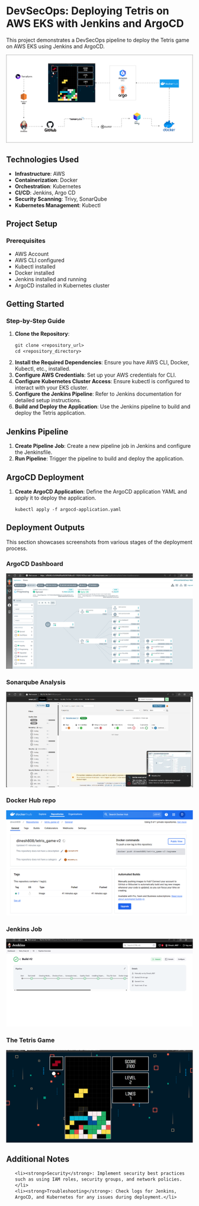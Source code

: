 <!DOCTYPE html>
<html lang="en">
<head>
    <meta charset="UTF-8">
    <meta name="viewport" content="width=device-width, initial-scale=1.0">
</head>
<body>

<h1>DevSecOps: Deploying Tetris on AWS EKS with Jenkins and ArgoCD</h1>
<p>This project demonstrates a DevSecOps pipeline to deploy the Tetris game on AWS EKS using Jenkins and ArgoCD.</p>


<section>
  <img src="Outputs/Tetris- flowchart.svg" alt="Tetris- flowchart">
</section>
  
<h2>Technologies Used</h2>
<ul>
    <li><strong>Infrastructure</strong>: AWS</li>
    <li><strong>Containerization</strong>: Docker</li>
    <li><strong>Orchestration</strong>: Kubernetes</li>
    <li><strong>CI/CD</strong>: Jenkins, Argo CD</li>
    <li><strong>Security Scanning</strong>: Trivy, SonarQube</li>
    <li><strong>Kubernetes Management</strong>: Kubectl</li>
</ul>

<h2>Project Setup</h2>
<h3>Prerequisites</h3>
<ul>
    <li>AWS Account</li>
    <li>AWS CLI configured</li>
    <li>Kubectl installed</li>
    <li>Docker installed</li>
    <li>Jenkins installed and running</li>
    <li>ArgoCD installed in Kubernetes cluster</li>
</ul>

<h2>Getting Started</h2>
<h3>Step-by-Step Guide</h3>
<ol>
    <li>
        <strong>Clone the Repository</strong>:
        <pre><code>git clone &lt;repository_url&gt;
cd &lt;repository_directory&gt;</code></pre>
    </li>
    <li><strong>Install the Required Dependencies</strong>: Ensure you have AWS CLI, Docker, Kubectl, etc., installed.</li>
    <li><strong>Configure AWS Credentials</strong>: Set up your AWS credentials for CLI.</li>
    <li><strong>Configure Kubernetes Cluster Access</strong>: Ensure kubectl is configured to interact with your EKS cluster.</li>
    <li><strong>Configure the Jenkins Pipeline</strong>: Refer to Jenkins documentation for detailed setup instructions.</li>
    <li><strong>Build and Deploy the Application</strong>: Use the Jenkins pipeline to build and deploy the Tetris application.</li>
</ol>

<h2>Jenkins Pipeline</h2>
<ol>
    <li><strong>Create Pipeline Job</strong>: Create a new pipeline job in Jenkins and configure the Jenkinsfile.</li>
    <li><strong>Run Pipeline</strong>: Trigger the pipeline to build and deploy the application.</li>
</ol>

<h2>ArgoCD Deployment</h2>
<ol>
    <li><strong>Create ArgoCD Application</strong>: Define the ArgoCD application YAML and apply it to deploy the application.
        <pre><code>kubectl apply -f argocd-application.yaml</code></pre>
    </li>
</ol>

<h2>Deployment Outputs</h2>
  <p>This section showcases screenshots from various stages of the deployment process.</p>

<h3>ArgoCD Dashboard</h3>
<img src="Outputs/Argo CD.png" alt="Argo CD">

<h3>Sonarqube Analysis</h3>
<img src="Outputs/Sonarqube.png" alt="Sonarqube ">

<h3>Docker Hub repo</h3>
<img src="Outputs/DockerHub.png" alt="Docker Hub">

<h3>Jenkins Job</h3>
<img src="Outputs/JenkinsJob.png" alt="Jenkins Job">

<h3>The Tetris Game</h3>
<img src="Outputs/GameOutput.png" alt="ArgoCD Dashboard">

<h2>Additional Notes</h2>
<ul>

    <li><strong>Security</strong>: Implement security best practices such as using IAM roles, security groups, and network policies.</li>
    <li><strong>Troubleshooting</strong>: Check logs for Jenkins, ArgoCD, and Kubernetes for any issues during deployment.</li>
</ul>

</body>
</html>
